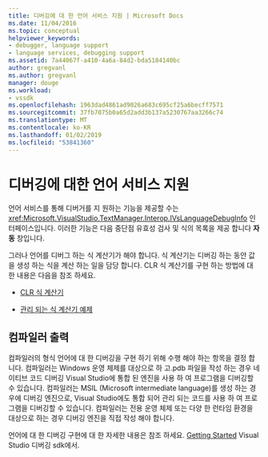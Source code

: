 ```yaml
---
title: 디버깅에 대 한 언어 서비스 지원 | Microsoft Docs
ms.date: 11/04/2016
ms.topic: conceptual
helpviewer_keywords:
- debugger, language support
- language services, debugging support
ms.assetid: 7a44067f-a410-4a6a-84d2-bda5184140bc
author: gregvanl
ms.author: gregvanl
manager: douge
ms.workload:
- vssdk
ms.openlocfilehash: 1963dad4861ad9026a683c695cf25a6becff7571
ms.sourcegitcommit: 37fb7075b0a65d2add3b137a5230767aa3266c74
ms.translationtype: MT
ms.contentlocale: ko-KR
ms.lasthandoff: 01/02/2019
ms.locfileid: "53841360"
---
```

# <a name="language-service-support-for-debugging"></a>디버깅에 대한 언어 서비스 지원
언어 서비스를 통해 디버거를 지 원하는 기능을 제공할 수는 <xref:Microsoft.VisualStudio.TextManager.Interop.IVsLanguageDebugInfo> 인터페이스입니다. 이러한 기능은 다음 중단점 유효성 검사 및 식의 목록을 제공 합니다 **자동** 창입니다.  
  
 그러나 언어를 디버그 하는 식 계산기가 해야 합니다. 식 계산기는 디버깅 하는 동안 값을 생성 하는 식을 계산 하는 일을 담당 합니다. CLR 식 계산기를 구현 하는 방법에 대 한 내용은 다음을 참조 하세요.  
  
-   [CLR 식 계산기](https://github.com/Microsoft/ConcordExtensibilitySamples/wiki/CLR-Expression-Evaluators)  
  
-   [관리 되는 식 계산기 예제](https://github.com/Microsoft/ConcordExtensibilitySamples/wiki/Managed-Expression-Evaluator-Sample)  
  
## <a name="compiler-output"></a>컴파일러 출력  
 컴파일러의 형식 언어에 대 한 디버깅을 구현 하기 위해 수행 해야 하는 항목을 결정 합니다. 컴파일러는 Windows 운영 체제를 대상으로 하 고.pdb 파일을 작성 하는 경우 네이티브 코드 디버깅 Visual Studio에 통합 된 엔진을 사용 하 여 프로그램을 디버깅할 수 있습니다. 컴파일러는 MSIL (Microsoft intermediate language)를 생성 하는 경우에 디버깅 엔진으로, Visual Studio에도 통합 되어 관리 되는 코드를 사용 하 여 프로그램을 디버깅할 수 있습니다. 컴파일러는 전용 운영 체제 또는 다양 한 런타임 환경을 대상으로 하는 경우 디버깅 엔진을 직접 작성 해야 합니다.  
  
 언어에 대 한 디버깅 구현에 대 한 자세한 내용은 참조 하세요. [Getting Started](../../extensibility/debugger/getting-started-with-debugger-extensibility.md) Visual Studio 디버깅 sdk에서.